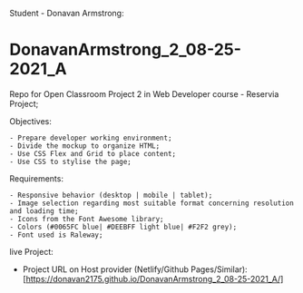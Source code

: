 Student - Donavan Armstrong:

# DonavanArmstrong_2_08-25-2021_A

Repo for Open Classroom Project 2 in Web Developer course - Reservia Project;

Objectives:

	- Prepare developer working environment;
	- Divide the mockup to organize HTML;
	- Use CSS Flex and Grid to place content;
	- Use CSS to stylise the page;

Requirements:

	- Responsive behavior (desktop | mobile | tablet);
	- Image selection regarding most suitable format concerning resolution and loading time;
	- Icons from the Font Awesome library;
	- Colors (#0065FC blue| #DEEBFF light blue| #F2F2 grey);
	- Font used is Raleway;

live Project:

- Project URL on Host provider (Netlify/Github Pages/Similar): [https://donavan2175.github.io/DonavanArmstrong_2_08-25-2021_A/]
